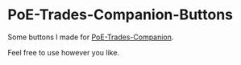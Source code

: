 # PoE-Trades-Companion-Buttons

Some buttons I made for [PoE-Trades-Companion](https://github.com/lemasato/POE-Trades-Companion).

Feel free to use however you like.

